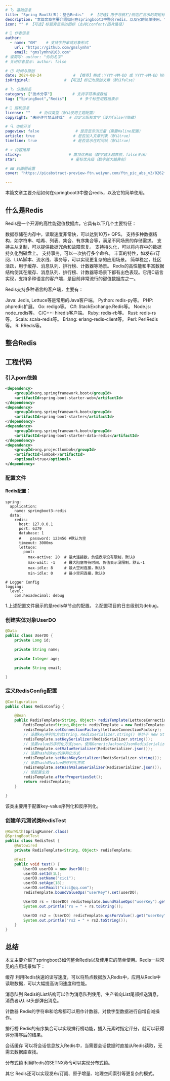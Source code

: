 ```yaml
---
# 🏷️ 基础信息
title: "Spring Boot3(五)：整合Redis"   # 【可选】用于导航栏/侧边栏显示的简短标题
description: "本篇文章主要介绍如何在springboot3中整合redis，以及它的简单使用。" # 【SEO优化】用于搜索引擎显示的描述
icon: "" # 【可选】标题旁显示的图标（支持iconfont/图片路径）

# 👤 作者信息
author: 
  - name: "GM"    # 支持字符串或对象形式
    url: "https://github.com/gmslymhn" 
    email: "gmslymhn@163.com"
# 或简写: author: "你的名字" 
# 关闭作者显示: author: false

# 🕒 时间与原创
date: 2024-08-24              # 【推荐】格式：YYYY-MM-DD 或 YYYY-MM-DD hh:mm:ss
isOriginal:               # 【可选】标记为原创文章（默认false）

# 🏷️ 分类标签
category: ["技术分享"]         # 支持字符串或数组
tag: ["SpringBoot","Redis"]      # 多个标签用数组表示

# 📜 版权信息
license: ""    # 协议类型（默认使用主题配置）
copyright: "未经许可禁止转载"  # 自定义版权文字（设为false可隐藏）

# 🔍 功能开关
pageview: false                # 是否显示浏览量（需要Waline配置）
article: true                 # 是否加入文章列表（默认true）
timeline: true                # 是否显示在时间线（默认true）

# ⭐ 内容推荐
sticky:                     # 置顶优先级（数字越大越靠前，false关闭）
star:                        # 星标优先级（数字越大越靠前）

# 🖼️ 封面图设置
cover: "https://picabstract-preview-ftn.weiyun.com/ftn_pic_abs_v3/0262f924df42b03dd9c2ca06181a8d9e1d47513a46f1aa04ee3687d9af01096206ef844b58c9608ee74b0e38f3f29ca6?pictype=scale&from=30013&version=3.3.3.3&fname=2024-08-24Czv0B.png&size=1000"  # 文章卡片封面图（建议尺寸：1200×600）

---
```

本篇文章主要介绍如何在springboot3中整合redis，以及它的简单使用。
<!-- more -->
## 什么是Redis

Redis是一个开源的高性能键值数据库。它具有以下几个主要特征：

数据存储在内存中，读取速度非常快，可以达到10万+ QPS。
支持多种数据结构，如字符串、哈希、列表、集合、有序集合等，满足不同场景的存储需求。
支持主从复制，可以提供数据冗余和故障恢复。
支持持久化，可以将内存中的数据持久化到磁盘上。
支持事务，可以一次执行多个命令。
丰富的特性，如发布/订阅、LUA脚本、流水线、事务等，可以实现更复杂的应用场景。
简单稳定，社区活跃，用于缓存、消息队列、排行榜、计数器等场景。
Redis的高性能和丰富数据结构使其在缓存、消息队列、排行榜、计数器等场景下都有出色表现。它用C语言实现，支持多种语言的客户端，是目前非常流行的键值数据库之一。

Redis支持多种语言的客户端，主要有：

Java: Jedis, Lettuce等是常用的Java客户端。
Python: redis-py等。
PHP: phpredis扩展。
Go: redigo等。
C#: StackExchange.Redis等。
Node.js: node_redis等。
C/C++: hiredis客户端。
Ruby: redis-rb等。
Rust: redis-rs等。
Scala: scala-redis等。
Erlang: erlang-redis-client等。
Perl: PerlRedis等。
R: RRedis等。

## 整合Redis
## 工程代码
### 引入pom依赖
``` xml
<dependency>
    <groupId>org.springframework.boot</groupId>
    <artifactId>spring-boot-starter-web</artifactId>
</dependency>
<dependency>
    <groupId>org.springframework.boot</groupId>
    <artifactId>spring-boot-starter</artifactId>
</dependency>
<dependency>
    <groupId>org.springframework.boot</groupId>
    <artifactId>spring-boot-starter-data-redis</artifactId>
</dependency>
<dependency>
    <groupId>org.projectlombok</groupId>
    <artifactId>lombok</artifactId>
    <optional>true</optional>
</dependency>
```
### 配置文件
#### Redis配置：
``` yarm
spring:
  application:
    name: springboot3-redis
  data:
    redis:
      host: 127.0.0.1
      port: 6379
      database: 1
      #    password: 123456 #默认为空
      timeout: 3000ms
      lettuce:
        pool:
          max-active: 20  # 最大连接数，负值表示没有限制，默认8
          max-wait: -1    # 最大阻塞等待时间，负值表示没限制，默认-1
          max-idle: 8     # 最大空闲连接，默认8
          min-idle: 0     # 最小空闲连接，默认0

# Logger Config
logging:
  level:
    com.hexadecimal: debug
```
1.上述配置文件展示的是redis单节点的配置。
2.配置项目的日志级别为debug。
### 创建实体对象UserDO
``` java
@Data
public class UserDO {
    private Long id;

    private String name;

    private Integer age;

    private String email;

}
```
### 定义RedisConfig配置
``` java
@Configuration
public class RedisConfig {

    @Bean
    public RedisTemplate<String, Object> redisTemplate(LettuceConnectionFactory lettuceConnectionFactory) {
        RedisTemplate<String,Object> redisTemplate = new RedisTemplate<>();
        redisTemplate.setConnectionFactory(lettuceConnectionFactory);
        // 设置key序列化方式string，RedisSerializer.string() 等价于 new StringRedisSerializer()
        redisTemplate.setKeySerializer(RedisSerializer.string());
        // 设置value的序列化方式json，使用GenericJackson2JsonRedisSerializer替换默认序列化，RedisSerializer.json() 等价于 new GenericJackson2JsonRedisSerializer()
        redisTemplate.setValueSerializer(RedisSerializer.json());
        // 设置hash的key的序列化方式
        redisTemplate.setHashKeySerializer(RedisSerializer.string());
        // 设置hash的value的序列化方式
        redisTemplate.setHashValueSerializer(RedisSerializer.json());
        // 使配置生效
        redisTemplate.afterPropertiesSet();
        return redisTemplate;
    }
    
}
```
该类主要用于配置key-value序列化和反序列化。
### 创建单元测试类RedisTest
``` java
@RunWith(SpringRunner.class)
@SpringBootTest
public class RedisTest {
    @Autowired
    private RedisTemplate<String, Object> redisTemplate;

    @Test
    public void test() {
        UserDO userDO = new UserDO();
        userDO.setId(1L);
        userDO.setName("cici");
        userDO.setAge(18);
        userDO.setEmail("cici@qq.com");
        redisTemplate.boundValueOps("userKey").set(userDO);

        UserDO rs = (UserDO) redisTemplate.boundValueOps("userKey").get();
        System.out.println("rs = " + rs.toString());

        UserDO rs2 = (UserDO) redisTemplate.opsForValue().get("userKey");
        System.out.println("rs2 = " + rs2.toString());
    }
}
```
## 总结
本文主要介绍了springboot3如何整合Redis以及使用它的简单使用。Redis一些常见的应用场景如下：

缓存
利用Redis快速的读写速度，可以将热点数据放入Redis中，应用从Redis中读取数据，可以大幅提高访问速度和性能。

消息队列
Redis的List结构可以作为消息队列使用，生产者向List尾部推送消息，消费者从List头部弹出消息。

计数器
Redis的字符串和哈希都可以用作计数器，对数字型数据进行自增自减操作。

排行榜
Redis的有序集合可以实现排行榜功能，插入元素时指定评分，就可以获得评分排序后的结果。

会话缓存
可以将会话信息放入Redis中，当需要会话数据时直接从Redis读取，无需去数据库查找。

分布式锁
利用Redis的SETNX命令可以实现分布式锁。

其它
Redis还可以实现发布/订阅、原子增量、地理空间索引等更复杂的模式。